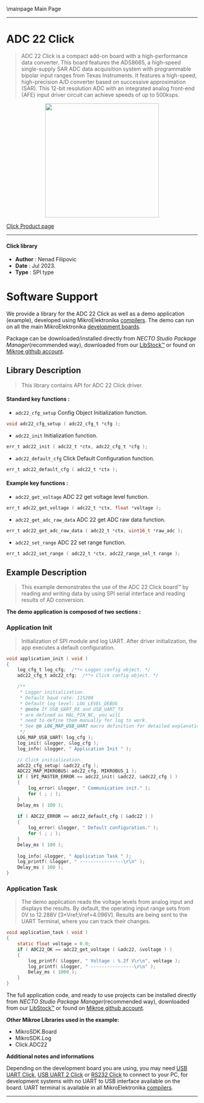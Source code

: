 \mainpage Main Page

---
# ADC 22 Click

> ADC 22 Click is a compact add-on board with a high-performance data converter. 
> This board features the ADS8665, a high-speed single-supply SAR ADC data acquisition system 
> with programmable bipolar input ranges from Texas Instruments. It features a high-speed, 
> high-precision A/D converter based on successive approximation (SAR). 
> This 12-bit resolution ADC with an integrated analog front-end (AFE) input driver circuit 
> can achieve speeds of up to 500ksps.

<p align="center">
  <img src="https://download.mikroe.com/images/click_for_ide/adc22_click.png" height=300px>
</p>

[Click Product page](https://www.mikroe.com/adc-22-click)

---


#### Click library

- **Author**        : Nenad Filipovic
- **Date**          : Jul 2023.
- **Type**          : SPI type


# Software Support

We provide a library for the ADC 22 Click
as well as a demo application (example), developed using MikroElektronika
[compilers](https://www.mikroe.com/necto-studio).
The demo can run on all the main MikroElektronika [development boards](https://www.mikroe.com/development-boards).

Package can be downloaded/installed directly from *NECTO Studio Package Manager*(recommended way), downloaded from our [LibStock&trade;](https://libstock.mikroe.com) or found on [Mikroe github account](https://github.com/MikroElektronika/mikrosdk_click_v2/tree/master/clicks).

## Library Description

> This library contains API for ADC 22 Click driver.

#### Standard key functions :

- `adc22_cfg_setup` Config Object Initialization function.
```c
void adc22_cfg_setup ( adc22_cfg_t *cfg );
```

- `adc22_init` Initialization function.
```c
err_t adc22_init ( adc22_t *ctx, adc22_cfg_t *cfg );
```

- `adc22_default_cfg` Click Default Configuration function.
```c
err_t adc22_default_cfg ( adc22_t *ctx );
```

#### Example key functions :

- `adc22_get_voltage` ADC 22 get voltage level function.
```c
err_t adc22_get_voltage ( adc22_t *ctx, float *voltage );
```

- `adc22_get_adc_raw_data` ADC 22 get ADC raw data function.
```c
err_t adc22_get_adc_raw_data ( adc22_t *ctx, uint16_t *raw_adc );
```

- `adc22_set_range` ADC 22 set range function.
```c
err_t adc22_set_range ( adc22_t *ctx, adc22_range_sel_t range );
```

## Example Description

> This example demonstrates the use of the ADC 22 Click board™ 
> by reading and writing data by using SPI serial interface and reading results of AD conversion.

**The demo application is composed of two sections :**

### Application Init

> Initialization of SPI module and log UART.
> After driver initialization, the app executes a default configuration.

```c
void application_init ( void )
{
    log_cfg_t log_cfg;  /**< Logger config object. */
    adc22_cfg_t adc22_cfg;  /**< Click config object. */

    /** 
     * Logger initialization.
     * Default baud rate: 115200
     * Default log level: LOG_LEVEL_DEBUG
     * @note If USB_UART_RX and USB_UART_TX 
     * are defined as HAL_PIN_NC, you will 
     * need to define them manually for log to work. 
     * See @b LOG_MAP_USB_UART macro definition for detailed explanation.
     */
    LOG_MAP_USB_UART( log_cfg );
    log_init( &logger, &log_cfg );
    log_info( &logger, " Application Init " );

    // Click initialization.
    adc22_cfg_setup( &adc22_cfg );
    ADC22_MAP_MIKROBUS( adc22_cfg, MIKROBUS_1 );
    if ( SPI_MASTER_ERROR == adc22_init( &adc22, &adc22_cfg ) )
    {
        log_error( &logger, " Communication init." );
        for ( ; ; );
    }
    Delay_ms ( 100 );
    
    if ( ADC22_ERROR == adc22_default_cfg ( &adc22 ) )
    {
        log_error( &logger, " Default configuration." );
        for ( ; ; );
    }
    Delay_ms ( 100 );
    
    log_info( &logger, " Application Task " );
    log_printf( &logger, " ----------------\r\n" );
    Delay_ms ( 100 );
}
```

### Application Task

> The demo application reads the voltage levels from analog input and displays the results.
> By default, the operating input range sets from 0V to 12.288V [3×Vref;Vref=4.096V].
> Results are being sent to the UART Terminal, where you can track their changes.

```c
void application_task ( void )
{   
    static float voltage = 0.0;
    if ( ADC22_OK == adc22_get_voltage ( &adc22, &voltage ) )
    {
        log_printf( &logger, " Voltage : %.2f V\r\n", voltage );
        log_printf( &logger, " ----------------\r\n" );
        Delay_ms ( 1000 );
    }
}
```

The full application code, and ready to use projects can be installed directly from *NECTO Studio Package Manager*(recommended way), downloaded from our [LibStock&trade;](https://libstock.mikroe.com) or found on [Mikroe github account](https://github.com/MikroElektronika/mikrosdk_click_v2/tree/master/clicks).

**Other Mikroe Libraries used in the example:**

- MikroSDK.Board
- MikroSDK.Log
- Click.ADC22

**Additional notes and informations**

Depending on the development board you are using, you may need
[USB UART Click](https://www.mikroe.com/usb-uart-click),
[USB UART 2 Click](https://www.mikroe.com/usb-uart-2-click) or
[RS232 Click](https://www.mikroe.com/rs232-click) to connect to your PC, for
development systems with no UART to USB interface available on the board. UART
terminal is available in all MikroElektronika
[compilers](https://shop.mikroe.com/compilers).

---
